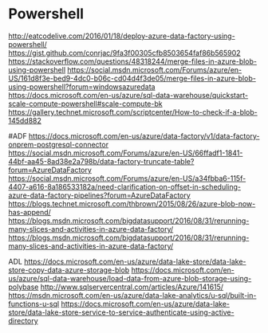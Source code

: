 # Powershell
http://eatcodelive.com/2016/01/18/deploy-azure-data-factory-using-powershell/
https://gist.github.com/conrjac/9fa3f00305cfb8503654faf86b565902
https://stackoverflow.com/questions/48318244/merge-files-in-azure-blob-using-powershell
https://social.msdn.microsoft.com/Forums/azure/en-US/161d8f3e-bed9-4dc0-b06c-cd04d4f3de05/merge-files-in-azure-blob-using-powershell?forum=windowsazuredata
https://docs.microsoft.com/en-us/azure/sql-data-warehouse/quickstart-scale-compute-powershell#scale-compute-bk
https://gallery.technet.microsoft.com/scriptcenter/How-to-check-if-a-blob-145dd882

#ADF
https://docs.microsoft.com/en-us/azure/data-factory/v1/data-factory-onprem-postgresql-connector
https://social.msdn.microsoft.com/Forums/azure/en-US/66ffadf1-1841-44bf-aa45-8ad38e2a798b/data-factory-truncate-table?forum=AzureDataFactory
https://social.msdn.microsoft.com/Forums/azure/en-US/a34fbba6-115f-4407-a616-8a186533182a/need-clarification-on-offset-in-scheduling-azure-data-factory-pipelines?forum=AzureDataFactory
https://blogs.technet.microsoft.com/thbrown/2015/08/26/azure-blob-now-has-append/
https://blogs.msdn.microsoft.com/bigdatasupport/2016/08/31/rerunning-many-slices-and-activities-in-azure-data-factory/
https://blogs.msdn.microsoft.com/bigdatasupport/2016/08/31/rerunning-many-slices-and-activities-in-azure-data-factory/

ADL
https://docs.microsoft.com/en-us/azure/data-lake-store/data-lake-store-copy-data-azure-storage-blob
https://docs.microsoft.com/en-us/azure/sql-data-warehouse/load-data-from-azure-blob-storage-using-polybase
http://www.sqlservercentral.com/articles/Azure/141615/
https://msdn.microsoft.com/en-us/azure/data-lake-analytics/u-sql/built-in-functions-u-sql
https://docs.microsoft.com/en-us/azure/data-lake-store/data-lake-store-service-to-service-authenticate-using-active-directory
